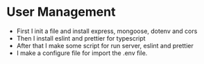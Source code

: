 # User Management

- First I init a file and install express, mongoose, dotenv and cors
- Then I install eslint and prettier for typescript
- After that I make some script for run server, eslint and prettier
- I make a configure file for import the .env file.
